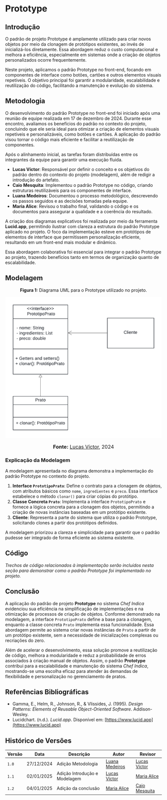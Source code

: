 

# Prototype

## Introdução

O padrão de projeto Prototype é amplamente utilizado para criar novos objetos por meio da clonagem de protótipos existentes, ao invés de inicializá-los diretamente. Essa abordagem reduz o custo computacional e melhora a eficiência, especialmente em sistemas onde a criação de objetos personalizados ocorre frequentemente. 

Neste projeto, aplicamos o padrão Prototype no front-end, focando em componentes de interface como botões, cartões e outros elementos visuais repetíveis. O objetivo principal foi garantir a modularidade, escalabilidade e reutilização do código, facilitando a manutenção e evolução do sistema.


## Metodologia

O desenvolvimento do padrão Prototype no front-end foi iniciado após uma reunião de equipe realizada em 17 de dezembro de 2024. Durante esse encontro, avaliamos os benefícios do padrão no contexto do projeto, concluindo que ele seria ideal para otimizar a criação de elementos visuais repetíveis e personalizáveis, como botões e cartões. A aplicação do padrão visou tornar o código mais eficiente e facilitar a reutilização de componentes.

Após o alinhamento inicial, as tarefas foram distribuídas entre os integrantes da equipe para garantir uma execução fluida.

- **Lucas Víctor**: Responsável por definir o conceito e os objetivos do padrão dentro do contexto do projeto (modelagem), além de redigir a introdução do artefato.  
- **Caio Mesquita**: Implementou o padrão Prototype no código, criando estruturas reutilizáveis para os componentes de interface.  
- **Luana Medeiros**: Documentou o processo metodológico, descrevendo os passos seguidos e as decisões tomadas pela equipe.  
- **Maria Alice**: Revisou o trabalho final, validando o código e os documentos para assegurar a qualidade e a coerência do resultado.

A criação dos diagramas explicativos foi realizada por meio da ferramenta **Lucid.app**, permitindo ilustrar com clareza a estrutura do padrão Prototype aplicado no projeto. O foco da implementação esteve em protótipos de elementos de interface que permitissem personalização eficiente, resultando em um front-end mais modular e dinâmico.

Essa abordagem colaborativa foi essencial para integrar o padrão Prototype ao projeto, trazendo benefícios tanto em termos de organização quanto de escalabilidade.


## Modelagem
<center>
<p style="text-align: center"><b>Figura 1:</b> Diagrama UML para o Prototype utilizado no projeto.</p>
<div align="center">
  <img src="https://github.com/UnBArqDsw2024-2/2024.2_G10_Recomendacao_Entrega_03/blob/Prototype_Modelagem/docs/imagens/Prototype%20-%20Modelagem.png?raw=true" maxwidth="600">
</div>
<font size="3"><p style="text-align: center"><b>Fonte:</b> <a href="https://github.com/Lucas13032003">Lucas Víctor</a>, 2024</p></font>
</center>

### Explicação da Modelagem  
A modelagem apresentada no diagrama demonstra a implementação do padrão Prototype no contexto do projeto.  
1. **Interface `PrototipoPrato`**: Define o contrato para a clonagem de objetos, com atributos básicos como `nome`, `ingredientes` e `preco`. Essa interface estabelece o método `clonar()` para criar cópias do protótipo.  
2. **Classe Concreta `Prato`**: Implementa a interface `PrototipoPrato` e fornece a lógica concreta para a clonagem dos objetos, permitindo a criação de novas instâncias baseadas em um protótipo existente.  
3. **Cliente**: Representa a parte do sistema que utiliza o padrão Prototype, solicitando clones a partir dos protótipos definidos.

A modelagem priorizou a clareza e simplicidade para garantir que o padrão pudesse ser integrado de forma eficiente ao sistema existente.


## Código

_Trechos de código relacionados à implementação serão incluídos nesta seção para demonstrar como o padrão Prototype foi implementado no projeto._


## Conclusão

A aplicação do padrão de projeto **Prototype** no sistema *Chef Indica* evidenciou sua eficiência na simplificação de implementações e na otimização de processos de criação de objetos. Conforme demonstrado na modelagem, a interface `PrototipoPrato` define a base para a clonagem, enquanto a classe concreta `Prato` implementa essa funcionalidade. Essa abordagem permite ao sistema criar novas instâncias de `Prato` a partir de um protótipo existente, sem a necessidade de inicializações complexas ou recriações do zero.

Além de acelerar o desenvolvimento, essa solução promove a reutilização de código, melhora a modularidade e reduz a probabilidade de erros associados à criação manual de objetos. Assim, o padrão **Prototype** contribui para a escalabilidade e manutenção do sistema *Chef Indica*, mostrando-se uma escolha eficaz para atender às demandas de flexibilidade e personalização no gerenciamento de pratos.

## Referências Bibliográficas

- Gamma, E., Helm, R., Johnson, R., & Vlissides, J. (1995). *Design Patterns: Elements of Reusable Object-Oriented Software*. Addison-Wesley.
- Lucidchart. (n.d.). *Lucid.app*. Disponível em: [https://www.lucid.app](https://www.lucid.app)


## Histórico de Versões

| Versão | Data       | Descrição         | Autor                          | Revisor          |
|--------|------------|-------------------|--------------------------------|------------------|
| `1.0`  | 27/12/2024 | Adição Metodologia| [Luana Medeiros](https://github.com/LuaMedeiros) |     [Lucas Víctor](https://github.com/Lucas13032003)             |
| `1.1`  | 02/01/2025 | Adição Introdução e Modelagem | [Lucas Víctor](https://github.com/Lucas13032003)  | [Maria Alice](https://github.com/maliz30) |
| `1.2`  | 04/01/2025 | Adição da conclusão | [Maria Alice](https://github.com/maliz30) | [Caio Mesquita](https://github.com/Caiomesvie) |

